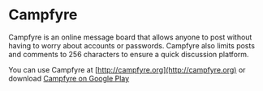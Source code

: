 Campfyre
========

Campfyre is an online message board that allows anyone to post without having to worry about accounts or passwords. Campfyre also limits posts and comments to 256 characters to ensure a quick discussion platform.

You can use Campfyre at [http://campfyre.org](http://campfyre.org) or download [Campfyre on Google Play](https://play.google.com/store/apps/details?id=nz.co.nickwebster.campfyre)